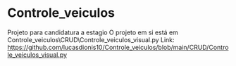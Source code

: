 # Controle_veiculos
 Projeto para candidatura a estagio
O projeto em si está em Controle_veiculos\CRUD\Controle_veiculos_visual.py
Link: https://github.com/lucasdionis10/Controle_veiculos/blob/main/CRUD/Controle_veiculos_visual.py
